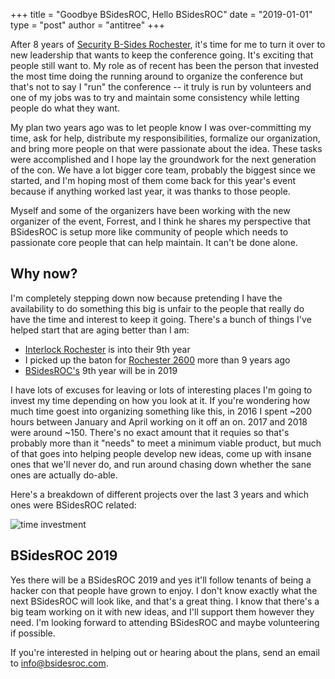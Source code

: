 +++
title = "Goodbye BSidesROC, Hello BSidesROC"
date = "2019-01-01"
type = "post"
author = "antitree"
+++

After 8 years of [Security B-Sides Rochester](https://www.bsidesroc.com), it's time for me to turn it over to new leadership that wants to keep the conference going. It's exciting that people still want to. My role as of recent has been the person that invested the most time doing the running around to organize the conference but that's not to say I "run" the conference -- it truly is run by volunteers and one of my jobs was to try and maintain some consistency while letting people do what they want. 

My plan two years ago was to let people know I was over-committing my time, ask for help, distribute my responsibilities, formalize our organization, and bring more people on that were passionate about the idea. These tasks were accomplished and I hope lay the groundwork for the next generation of the con. We have a lot bigger core team, probably the biggest since we started, and I'm hoping most of them come back for this year's event because if anything worked last year, it was thanks to those people.

Myself and some of the organizers have been working with the new organizer of the event, Forrest, and I think he shares my perspective that BSidesROC is setup more like community of people which needs to passionate core people that can help maintain. It can't be done alone. 

## Why now?

I'm completely stepping down now because pretending I have the availability to do something this big is unfair to the people that really do have the time and interest to keep it going. There's a bunch of things I've helped start that are aging better than I am:

* [Interlock Rochester](https://www.interlockroc.org) is into their 9th year
* I picked up the baton for [Rochester 2600](https://www.rochester2600.com) more than 9 years ago
* [BSidesROC's](https://www.bsidesroc.com) 9th year will be in 2019

I have lots of excuses for leaving or lots of interesting places I'm going to invest my time depending on how you look at it. If you're wondering how much time goest into organizing something like this, in 2016 I spent ~200 hours between January and April working on it off an on. 2017 and 2018 were around ~150. There's no exact amount that it requies so that's probably more than it "needs" to meet a minimum viable product, but much of that goes into helping people develop new ideas, come up with insane ones that we'll never do, and run around chasing down whether the sane ones are actually do-able.

Here's a breakdown of different projects over the last 3 years and which ones were BSidesROC related:

![time investment](/img/bsidesroc_work.png)

## BSidesROC 2019

Yes there will be a BSidesROC 2019 and yes it'll follow tenants of being a hacker con that people have grown to enjoy. I don't know exactly what the next BSidesROC will look like, and that's a great thing. I know that there's a big team working on it with new ideas, and I'll support them however they need. I'm looking forward to attending BSidesROC and maybe volunteering if possible. 

If you're interested in helping out or hearing about the plans, send an email to info@bsidesroc.com. 

